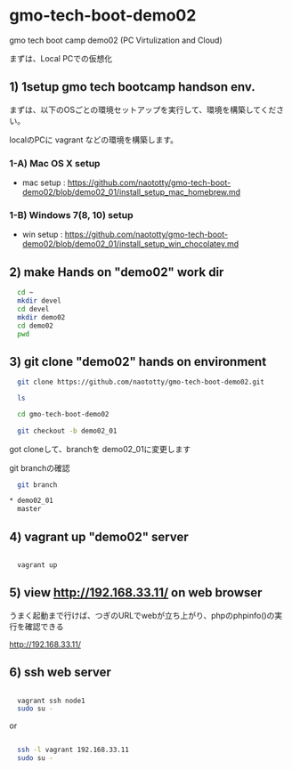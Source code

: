 # gmo-tech-boot-demo02
gmo tech boot camp demo02 (PC Virtulization and Cloud)

まずは、Local PCでの仮想化

## 1) 1setup gmo tech bootcamp handson env.

まずは、以下のOSごとの環境セットアップを実行して、環境を構築してください。

localのPCに vagrant などの環境を構築します。


### 1-A) Mac OS X setup
  * mac setup : https://github.com/naototty/gmo-tech-boot-demo02/blob/demo02_01/install_setup_mac_homebrew.md


### 1-B) Windows 7(8, 10) setup
  * win setup : https://github.com/naototty/gmo-tech-boot-demo02/blob/demo02_01/install_setup_win_chocolatey.md


## 2) make Hands on "demo02" work dir

``` bash
  cd ~
  mkdir devel
  cd devel
  mkdir demo02
  cd demo02
  pwd
```


## 3) git clone "demo02" hands on environment

``` bash
  git clone https://github.com/naototty/gmo-tech-boot-demo02.git

  ls 

  cd gmo-tech-boot-demo02
 
  git checkout -b demo02_01
```

got cloneして、branchを demo02_01に変更します

git branchの確認

``` bash
  git branch

* demo02_01
  master
```



## 4) vagrant up "demo02" server

~~~ bash

  vagrant up
~~~


## 5) view http://192.168.33.11/ on web browser

  うまく起動まで行けば、つぎのURLでwebが立ち上がり、phpのphpinfo()の実行を確認できる 
 
  http://192.168.33.11/


## 6) ssh web server

~~~ bash

  vagrant ssh node1
  sudo su -
~~~

or 

~~~ bash

  ssh -l vagrant 192.168.33.11
  sudo su -
~~~


